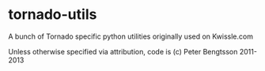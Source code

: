 tornado-utils
=============

A bunch of Tornado specific python utilities originally used on
Kwissle.com

Unless otherwise specified via attribution,
code is (c) Peter Bengtsson 2011-2013
